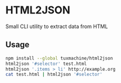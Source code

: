 # HTML2JSON

Small CLI utility to extract data from HTML

## Usage

```sh
npm install --global tuxmachine/html2json
html2json '#selector' test.html
html2json '.items > li' http://example.org
cat test.html | html2json '#selector'
```
